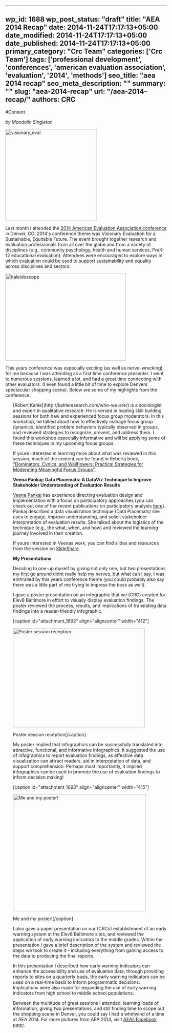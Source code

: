 
---
wp_id: 1688
wp_post_status: "draft" 
title: "AEA 2014 Recap"
date: 2014-11-24T17:17:13+05:00
date_modified: 2014-11-24T17:17:13+05:00
date_published: 2014-11-24T17:17:13+05:00
primary_category: "Crc Team"
categories: ['Crc Team'] 
tags: ['professional development', 'conferences', 'american evaluation association', 'evaluation', '2014', 'methods']
seo_title: "aea 2014 recap"
seo_meta_description: ""
summary: "" 
slug: "aea-2014-recap"
url: "/aea-2014-recap/"
authors: CRC
---

#Content

_by Mandolin Singleton_

<img alt="visionary_eval" class="aligncenter size-full wp-image-1689" height="286" src="https://www.inciter.io/wp-content/uploads/2014/11/visionary_eval.jpg" width="286"/>

Last month I attended the [2014 American Evaluation Association conference](http://www.eval.org/p/cm/ld/fid=226) in Denver, CO. 2014's conference theme was Visionary Evaluation for a Sustainable, Equitable Future. The event brought together research and evaluation professionals from all over the globe and from a variety of disciplines (e.g., community psychology, health and human services, PreK-12 educational evaluation). Attendees were encouraged to explore ways in which evaluation could be used to support sustainability and equality across disciplines and sectors.

<img alt="kaleidoscope" class="aligncenter size-full wp-image-1690" height="272" src="https://www.inciter.io/wp-content/uploads/2014/11/kaleidoscope.jpg" width="376"/>

This years conference was especially exciting (as well as nerve-wrecking) for me because I was attending as a first time conference presenter. I went to numerous sessions, learned a lot, and had a great time connecting with other evaluators. (I even found a little bit of time to explore Denvers spectacular shopping scene). Below are some of my highlights from the conference.

<ul>[Robert Kahle](http://kahleresearch.com/who-we-are/) is a sociologist and expert in qualitative research. He is versed in leading skill building sessions for both new and experienced focus group moderators. In this workshop, he talked about how to effectively manage focus group dynamics, identified problem behaviors typically observed in groups, and reviewed strategies to recognize, prevent, and address them. I found this workshop especially informative and will be applying some of these techniques in my upcoming focus groups.

If youre interested in learning more about what was reviewed in this session, much of the content can be found in Roberts book, ["Dominators, Cynics, and Wallflowers: Practical Strategies for Moderating Meaningful Focus Groups"](http://www.paramountbooks.com/dominators-cynics-wallflowers?manufacturer_id=24).

**Veena Pankaj: Data Placemats: A DataViz Technique to Improve Stakeholder Understanding of Evaluation Results**

[Veena Pankaj](http://www.innonet.org/index.php?section_id=2&content_id=165) has experience directing evaluation design and implementation with a focus on participatory approaches (you can check out one of her recent publications on participatory analysis [here](http://www.innonet.org/client_docs/innovation_network-participatory_analysis.pdf)). Pankaj described a data visualization technique (Data Placemats) she uses to engage, improve understanding, and solicit stakeholder interpretation of evaluation results. She talked about the logistics of the technique (e.g., the what, when, and how) and reviewed the learning journey involved in their creation.

If youre interested in Veenas work, you can find slides and resources from the session on [SlideShare](http://www.slideshare.net/KatherineHaugh/v-pankaj-data-placemats-eval14).

**My Presentations**

Deciding to one-up myself by giving not only one, but two presentations my first go around didnt really help my nerves, but what can I say, I was enthralled by this years conference theme (you could probably also say there was a little part of me trying to impress the boss as well).

I gave a poster presentation on an infographic that we (CRC) created for Elev8 Baltimore in effort to visually display evaluation findings. The poster reviewed the process, results, and implications of translating data findings into a reader-friendly infographic.

[caption id="attachment_1692" align="aligncenter" width="412"]

<img alt="Poster session reception" class="size-full wp-image-1692" height="309" src="https://www.inciter.io/wp-content/uploads/2014/11/poster-session.jpg" width="412"/>

 Poster session reception[/caption]

My poster implied that infographics can be successfully translated into attractive, functional, and informative infographics. It suggested the use of infographics to report evaluation findings, as effective data visualization can attract readers, aid in interpretation of data, and support comprehension. Perhaps most importantly, it implied infographics can be used to promote the use of evaluation findings to inform decision making!

[caption id="attachment_1693" align="aligncenter" width="415"]

<img alt="Me and my poster!" class="size-full wp-image-1693" height="365" src="https://www.inciter.io/wp-content/uploads/2014/11/mandiposter.jpg" width="415"/>

 Me and my poster![/caption]

I also gave a paper presentation on our (CRCs) establishment of an early warning system at the Elev8 Baltimore sites, and reviewed the application of early warning indicators to the middle grades. Within the presentation I gave a brief description of the system and reviewed the steps we took to create it - including everything from gaining access to the data to producing the final reports.

In this presentation I described how early warning indicators can enhance the accessibility and use of evaluation data; through providing reports to sites on a quarterly basis, the early warning indicators can be used on a real-time basis to inform programmatic decisions. Implications were also made for expanding the use of early warning indicators from high school to middle school populations.

Between the multitude of great sessions I attended, learning loads of information, giving two presentations, and still finding time to scope out the shopping scene in Denver, you could say I had a whirlwind of a time at AEA 2014. For more pictures from AEA 2014, visit [AEAs Facebook page](https://www.facebook.com/aeaweb).

